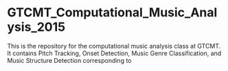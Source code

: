 # GTCMT_Computational_Music_Analysis_2015
This is the repository for the computational music analysis class at GTCMT.
It contains Pitch Tracking, Onset Detection, Music Genre Classification, and Music Structure Detection corresponding to 
